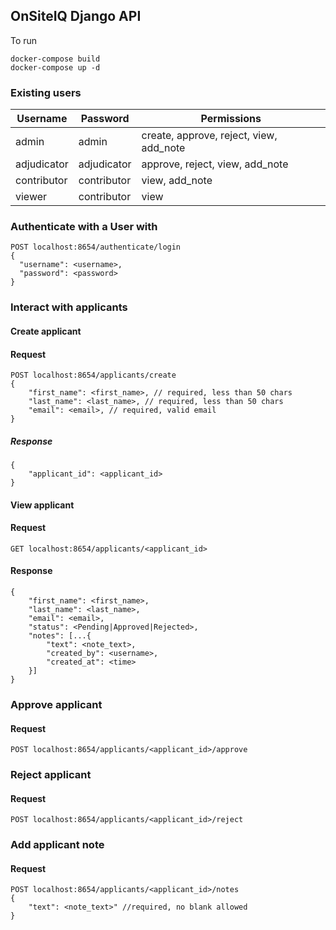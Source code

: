 ## OnSiteIQ Django API

To run
```commandline
docker-compose build
docker-compose up -d
```

### Existing users

| Username    | Password    | Permissions                             |
|-------------|-------------|-----------------------------------------|
| admin       | admin       | create, approve, reject, view, add_note |
| adjudicator | adjudicator | approve, reject, view, add_note         |
| contributor | contributor | view, add_note                          |
| viewer      | contributor | view                                    |


### Authenticate with a User with
```
POST localhost:8654/authenticate/login
{
  "username": <username>,
  "password": <password>
}
```

### Interact with applicants
#### Create applicant
#### Request
```
POST localhost:8654/applicants/create
{
    "first_name": <first_name>, // required, less than 50 chars
    "last_name": <last_name>, // required, less than 50 chars
    "email": <email>, // required, valid email
}
```
##### Response
```
{
    "applicant_id": <applicant_id>
}
```

#### View applicant
#### Request
```
GET localhost:8654/applicants/<applicant_id>
```
#### Response
```
{
    "first_name": <first_name>,
    "last_name": <last_name>,
    "email": <email>,
    "status": <Pending|Approved|Rejected>,
    "notes": [...{
        "text": <note_text>,
        "created_by": <username>,
        "created_at": <time>
    }]
}
```

### Approve applicant
#### Request
```
POST localhost:8654/applicants/<applicant_id>/approve
```

### Reject applicant
#### Request
```
POST localhost:8654/applicants/<applicant_id>/reject
```

### Add applicant note
#### Request
```
POST localhost:8654/applicants/<applicant_id>/notes
{
    "text": <note_text>" //required, no blank allowed
}
```
